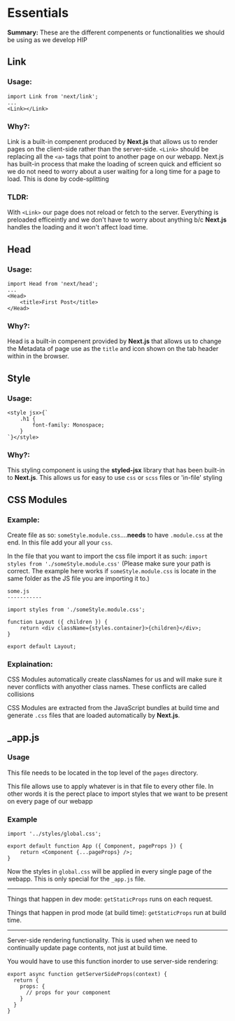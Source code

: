 # Essentials
**Summary:** These are the different compenents or functionalities we should be using as we develop HIP


## Link

### Usage:

```
import Link from 'next/link';
...
<Link></Link>
```

### Why?: 
Link is a built-in compenent produced by **Next.js** that allows us to render pages on the client-side rather than the server-side. `<Link>` should be replacing all the `<a>` tags that point to another page on our webapp. Next.js has built-in process that make the loading of screen quick and efficient so we do not need to worry about a user waiting for a long time for a page to load. This is done by code-splitting

### TLDR: 
With `<Link>` our page does not reload or fetch to the server. Everything is preloaded efficeintly and we don't have to worry about anything b/c **Next.js** handles the loading and it won't affect load time.


## Head

### Usage:

```
import Head from 'next/head';
...
<Head>
	<title>First Post</title>
</Head>
```

### Why?:
Head is a built-in compenent provided by **Next.js** that allows us to change the Metadata of page use as the `title` and icon shown on the tab header within in the browser.


## Style

### Usage:

```
<style jsx>{`
 	.h1 {
 		font-family: Monospace;
 	}
`}</style>
```

### Why?:
This styling component is using the **styled-jsx** library that has been built-in to **Next.js**. This allows us for easy to use `css` or `scss` files or 'in-file' styling


## CSS Modules

### Example:

Create file as so: `someStyle.module.css`....**needs** to have `.module.css` at the end.
In this file add your all your `css`.

In the file that you want to import the css file import it as such:
`import styles from './someStyle.module.css'` (Please make sure your path is correct. The example here works if `someStyle.module.css` is locate in the same folder as the JS file you are importing it to.)


```
some.js
-----------

import styles from './someStyle.module.css';

function Layout ({ children }) {
	return <div className={styles.container}>{children}</div>;
}

export default Layout;

```

### Explaination: 
CSS Modules automatically create classNames for us and will make sure it never conflicts with anyother class names. These conflicts are called collisions

CSS Modules are extracted from the JavaScript bundles at build time and generate `.css` files that are loaded automatically by **Next.js**.


## _app.js

### Usage
This file needs to be located in the top level of the `pages` directory.

This file allows use to apply whatever is in that file to every other file.
In other words it is the perect place to import styles that we want to be present on every page of our webapp

### Example

```
import '../styles/global.css';

export default function App ({ Component, pageProps }) {
	return <Component {...pageProps} />;
}

```

Now the styles in `global.css` will be applied in every single page of the webapp. This is only special for the `_app.js` file.



------------------------------------------------------------------------

Things that happen in dev mode:
`getStaticProps` runs on each request.

Things that happen in prod mode (at build time):
`getStaticProps` run at build time.



------------------------------------------------------------------------

Server-side rendering functionality. This is used when we need to continually update page contents, not just at build time.


You would have to use this function inorder to use server-side rendering:

```
export async function getServerSideProps(context) {
  return {
    props: {
      // props for your component
    }
  }
}
```































